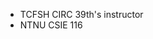 * TCFSH CIRC 39th's instructor
* NTNU CSIE 116
<!---
Darrin-Lin/Darrin-Lin is a ✨ special ✨ repository because its `README.md` (this file) appears on your GitHub profile.
You can click the Preview link to take a look at your changes.
--->
